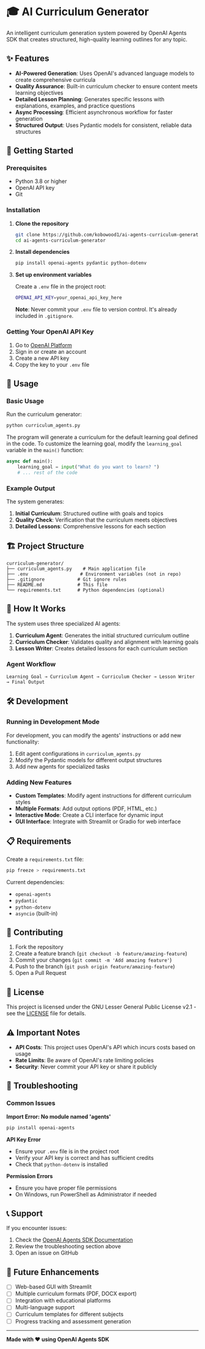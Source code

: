 # 🎓 AI Curriculum Generator

An intelligent curriculum generation system powered by OpenAI Agents SDK that creates structured, high-quality learning outlines for any topic.

## ✨ Features

- **AI-Powered Generation**: Uses OpenAI's advanced language models to create comprehensive curricula
- **Quality Assurance**: Built-in curriculum checker to ensure content meets learning objectives
- **Detailed Lesson Planning**: Generates specific lessons with explanations, examples, and practice questions
- **Async Processing**: Efficient asynchronous workflow for faster generation
- **Structured Output**: Uses Pydantic models for consistent, reliable data structures

## 🚀 Getting Started

### Prerequisites

- Python 3.8 or higher
- OpenAI API key
- Git

### Installation

1. **Clone the repository**
   ```bash
   git clone https://github.com/kobowood1/ai-agents-curriculum-generator.git
   cd ai-agents-curriculum-generator
   ```

2. **Install dependencies**
   ```bash
   pip install openai-agents pydantic python-dotenv
   ```

3. **Set up environment variables**
   
   Create a `.env` file in the project root:
   ```bash
   OPENAI_API_KEY=your_openai_api_key_here
   ```
   
   **Note**: Never commit your `.env` file to version control. It's already included in `.gitignore`.

### Getting Your OpenAI API Key

1. Go to [OpenAI Platform](https://platform.openai.com/api-keys)
2. Sign in or create an account
3. Create a new API key
4. Copy the key to your `.env` file

## 📖 Usage

### Basic Usage

Run the curriculum generator:

```bash
python curriculum_agents.py
```

The program will generate a curriculum for the default learning goal defined in the code. To customize the learning goal, modify the `learning_goal` variable in the `main()` function:

```python
async def main():
    learning_goal = input("What do you want to learn? ")
    # ... rest of the code
```

### Example Output

The system generates:
1. **Initial Curriculum**: Structured outline with goals and topics
2. **Quality Check**: Verification that the curriculum meets objectives
3. **Detailed Lessons**: Comprehensive lessons for each section

## 🏗️ Project Structure

```
curriculum-generator/
├── curriculum_agents.py    # Main application file
├── .env                   # Environment variables (not in repo)
├── .gitignore            # Git ignore rules
├── README.md             # This file
└── requirements.txt      # Python dependencies (optional)
```

## 🧠 How It Works

The system uses three specialized AI agents:

1. **Curriculum Agent**: Generates the initial structured curriculum outline
2. **Curriculum Checker**: Validates quality and alignment with learning goals  
3. **Lesson Writer**: Creates detailed lessons for each curriculum section

### Agent Workflow

```
Learning Goal → Curriculum Agent → Curriculum Checker → Lesson Writer → Final Output
```

## 🛠️ Development

### Running in Development Mode

For development, you can modify the agents' instructions or add new functionality:

1. Edit agent configurations in `curriculum_agents.py`
2. Modify the Pydantic models for different output structures
3. Add new agents for specialized tasks

### Adding New Features

- **Custom Templates**: Modify agent instructions for different curriculum styles
- **Multiple Formats**: Add output options (PDF, HTML, etc.)
- **Interactive Mode**: Create a CLI interface for dynamic input
- **GUI Interface**: Integrate with Streamlit or Gradio for web interface

## 📋 Requirements

Create a `requirements.txt` file:

```bash
pip freeze > requirements.txt
```

Current dependencies:
- `openai-agents`
- `pydantic`
- `python-dotenv`
- `asyncio` (built-in)

## 🤝 Contributing

1. Fork the repository
2. Create a feature branch (`git checkout -b feature/amazing-feature`)
3. Commit your changes (`git commit -m 'Add amazing feature'`)
4. Push to the branch (`git push origin feature/amazing-feature`)
5. Open a Pull Request

## 📝 License

This project is licensed under the GNU Lesser General Public License v2.1 - see the [LICENSE](LICENSE) file for details.

## ⚠️ Important Notes

- **API Costs**: This project uses OpenAI's API which incurs costs based on usage
- **Rate Limits**: Be aware of OpenAI's rate limiting policies
- **Security**: Never commit your API key or share it publicly

## 🐛 Troubleshooting

### Common Issues

**Import Error: No module named 'agents'**
```bash
pip install openai-agents
```

**API Key Error**
- Ensure your `.env` file is in the project root
- Verify your API key is correct and has sufficient credits
- Check that `python-dotenv` is installed

**Permission Errors**
- Ensure you have proper file permissions
- On Windows, run PowerShell as Administrator if needed

## 📞 Support

If you encounter issues:
1. Check the [OpenAI Agents SDK Documentation](https://openai.github.io/openai-agents-python/)
2. Review the troubleshooting section above
3. Open an issue on GitHub

## 🎯 Future Enhancements

- [ ] Web-based GUI with Streamlit
- [ ] Multiple curriculum formats (PDF, DOCX export)
- [ ] Integration with educational platforms
- [ ] Multi-language support
- [ ] Curriculum templates for different subjects
- [ ] Progress tracking and assessment generation

---

**Made with ❤️ using OpenAI Agents SDK**